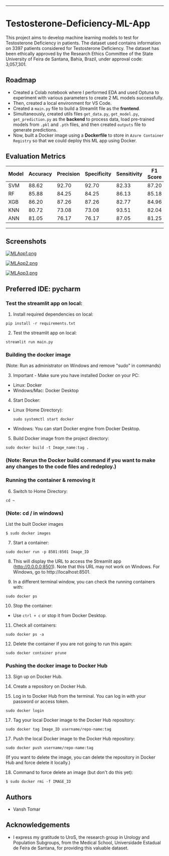 
---

# Testosterone-Deficiency-ML-App

This project aims to develop machine learning models to test for Testosterone Deficiency in patients. The dataset used contains information on 3397 patients considered for Testosterone Deficiency. The dataset has been ethically approved by the Research Ethics Committee of the State University of Feira de Santana, Bahia, Brazil, under approval code: 3,057,301.


## Roadmap
- Created a Colab notebook where I performed EDA and used Optuna to experiment with various parameters to create 2 ML models successfully.
- Then, created a local environment for VS Code.
- Created a `main.py` file to build a Streamlit file as the **frontend**.
- Simultaneously, created utils files `get_data.py`, `get_model.py`, `get_prediction.py` as the **backend** to process data, load pre-trained models from `.pkl` and `.pth` files, and then created `outputs` file to generate predictions.
- Now, built a Docker image using a **Dockerfile** to store in `Azure Container Registry` so that we could deploy this ML app using Docker.




## Evaluation Metrics

| Model | Accuracy | Precision | Specificity | Sensitivity | F1 Score | ROC AUC |
|-------|----------|-----------|-------------|-------------|----------|---------|
| SVM   | 88.62    | 92.70     | 92.70       | 82.33       | 87.20    | 0.8827  |
| RF    | 85.88    | 84.25     | 84.25       | 86.13       | 85.18    | 0.8589  |
| XGB   | 86.20    | 87.26     | 87.26       | 82.77       | 84.96    | 0.8601  |
| KNN   | 80.72    | 73.08     | 73.08       | 93.51       | 82.04    | 0.8142  |
| ANN   | 81.05    | 76.17     | 76.17       | 87.05       | 81.25    | 0.8138  |

---


## Screenshots

[![MLApp1.png](https://i.postimg.cc/d1ZfqyZR/MLApp1.png)](https://postimg.cc/PphyyN4N)

[![MLApp2.png](https://i.postimg.cc/BQpmfgw9/MLApp2.png)](https://postimg.cc/PPLWmmj2)

[![MLApp3.png](https://i.postimg.cc/8PXLbn05/MLApp3.png)](https://postimg.cc/w7JtqFH8)
## Preferred IDE: pycharm

### Test the streamlit app on local:

1. Install required dependencies on local:

```commandline
pip install -r requirements.txt
```


2. Test the streamlit app on local:

```
streamlit run main.py
```


### Building the docker image

(Note: Run as administrator on Windows and remove "sudo" in commands)

3. Important - Make sure you have installed Docker on your PC:
- Linux: Docker
- Windows/Mac: Docker Desktop

4. Start Docker:
- Linux (Home Directory):
  ```
  sudo systemctl start docker
  ```
- Windows: You can start Docker engine from Docker Desktop.

5. Build Docker image from the project directory:

```commandline
sudo docker build -t Image_name:tag .
```

### (Note: Rerun the Docker build command if you want to make any changes to the code files and redeploy.)

### Running the container & removing it

6. Switch to Home Directory:

```
cd ~
```
### (Note: cd / in windows)

List the built Docker images
```
$ sudo docker images
```

7. Start a container:
```commandline
sudo docker run -p 8501:8501 Image_ID
```

8. This will display the URL to access the Streamlit app (http://0.0.0.0:8501). Note that this URL may not work on Windows. For Windows, go to http://localhost:8501.

9. In a different terminal window, you can check the running containers with:
```
sudo docker ps
```

10. Stop the container:
 - Use `ctrl + c` or stop it from Docker Desktop.

11. Check all containers:
 ```
 sudo docker ps -a
 ```

12. Delete the container if you are not going to run this again:
 ```
 sudo docker container prune
 ```

### Pushing the docker image to Docker Hub

13. Sign up on Docker Hub.

14. Create a repository on Docker Hub.

15. Log in to Docker Hub from the terminal. You can log in with your password or access token.
```
sudo docker login
```

17. Tag your local Docker image to the Docker Hub repository:
 ```
 sudo docker tag Image_ID username/repo-name:tag
 ```

17. Push the local Docker image to the Docker Hub repository:
 ```
 sudo docker push username/repo-name:tag
 ```

(If you want to delete the image, you can delete the repository in Docker Hub and force delete it locally.)

18. Command to force delete an image (but don't do this yet):
 ```
 $ sudo docker rmi -f IMAGE_ID
 ```
## Authors

- Vansh Tomar

## Acknowledgements

 - I express my gratitude to UroS, the research group in Urology and Population Subgroups, from the Medical School, Universidade Estadual de Feira de Santana, for providing this valuable dataset.
